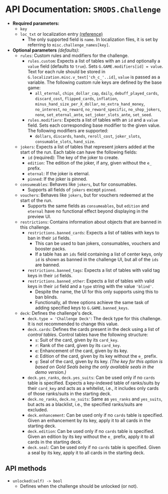 # API Documentation: `SMODS.Challenge`
- **Required parameters:**
    - `key`
    - `loc_txt` or localization entry [(reference)](https://github.com/Steamodded/smods/wiki/Localization)
        - The only supported field is `name`. In localization files, it is set by referring to `misc.challenge_names[key]`.
- **Optional parameters** *(defaults)*:
    - `rules`: Custom rules and modifiers for the challenge.
        - `rules.custom`: Expects a list of tables with an `id` and optionally a `value` field (defaults to `true`). Sets `G.GAME.modifiers[id] = value`. Text for each rule should be stored in `G.localization.misc.v_text['ch_c_'..id]`, `value` is passed as a variable. The following custom rule keys are defined by the base game:
            - `all_eternal`, `chips_dollar_cap`, `daily`, `debuff_played_cards`, `discard_cost`, `flipped_cards`, `inflation`, `minus_hand_size_per_X_dollar`, `no_extra_hand_money`, `no_interest`, `no_reward`, `no_reward_specific`, `no_shop_jokers`, `none`, `set_eternal_ante`, `set_joker_slots_ante`, `set_seed`.
        - `rules.modifiers`: Expects a list of tables with an `id` and a `value` field. Sets each corresponding base modifier to the given value. The following modifiers are supported:
            - `dollars`, `discards`, `hands`, `reroll_cost`, `joker_slots`, `consumable_slots`, `hand_size`.
    - `jokers`: Expects a list of tables that represent jokers added at the start of the run. Each table can have the following fields:
        - `id` (required): The key of the joker to create.
        - `edition`: The edition of the joker, if any, given without the `e_` prefix.
        - `eternal`: If the joker is eternal.
        - `pinned`: If the joker is pinned.
    - `consumeables`: Behaves like `jokers`, but for consumables.
        - Supports all fields of `jokers` except `pinned`.
    - `vouchers`: Behaves like `jokers`, but for vouchers redeemed at the start of the run.
        - Supports the same fields as `consumeables`, but `edition` and `eternal` have no functional effect beyond displaying in the preview UI.
    - `restrictions`: Contains information about objects that are banned in this challenge.
        - `restrictions.banned_cards`: Expects a list of tables with keys to ban in their `id` fields.
            - This can be used to ban jokers, consumables, vouchers and booster packs. 
            - If a table has an `ids` field containing a list of center keys, only `id` is shown as banned in the challenge UI, but all of the `ids` are banned.
        - `restrictions.banned_tags`: Expects a list of tables with valid tag keys in their `id` fields.
        - `restrictions.banned_other`: Expects a list of tables with valid keys in their `id` field and a `type` string with the value `'blind'`.
            - Despite the name, the UI for this only supports using this to ban blinds.
            - Functionally, all three options achieve the same task of adding specified keys to `G.GAME.banned_keys`.
    - `deck`: Defines the challenge's deck.
        - `deck.type = 'Challenge Deck'`: The deck type for this challenge. It is not recommended to change this value.
        - `deck.cards`: Defines the cards present in the deck using a list of *control tables*. Control tables have the following structure:
            - `s`: Suit of the card, given by its `card_key`.
            - `r`: Rank of the card, given by its `card_key`.
            - `e`: Enhancement of the card, given by its key.
            - `d`: Edition of the card, given by its key without the `e_` prefix.
            - `g`: Seal of the card, given by its key. *(The key for this option is based on Gold Seals being the only available seals in the demo version.)* 
        - `deck.yes_ranks`, `deck.yes_suits`: Can be used only if no `cards` table is specified. Expects a key-indexed table of ranks/suits by their `card_key` and acts as a whitelist, i.e., it includes only cards of those ranks/suits in the starting deck.
        - `deck.no_ranks`, `deck.no_suits`: Same as `yes_ranks` and `yes_suits`, but acts as a blacklist, i.e., the specified ranks/suits are excluded.
        - `deck.enhancement`: Can be used only if no `cards` table is specified. Given an enhancement by its key, apply it to all cards in the starting deck.
        - `deck.edition`: Can be used only if no `cards` table is specified. Given an edition by its key without the `e_` prefix, apply it to all cards in the starting deck.
        - `deck.seal`: Can be used only if no `cards` table is specified. Given a seal by its key, apply it to all cards in the starting deck.

## API methods
- `unlocked(self) -> bool`
    - Defines when the challenge should be unlocked (or not).
